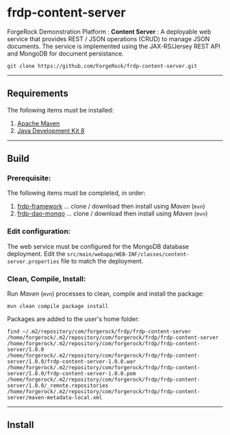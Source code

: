 # frdp-content-server

ForgeRock Demonstration Platform : **Content Server** : A deployable web service that provides REST / JSON operations (CRUD) to manage JSON documents.  The service is implemented using the JAX-RS/Jersey REST API and MongoDB for document persistance.

`git clone https://github.com/ForgeRock/frdp-content-server.git`

---

## Requirements

The following items must be installed:

1. [Apache Maven](https://maven.apache.org/)
1. [Java Development Kit 8](https://openjdk.java.net/)

---

## Build

### Prerequisite:

The following items must be completed, in order:

1. [frdp-framework](https://github.com/ForgeRock/frdp-framework) ... clone / download then install using *Maven* (`mvn`)
1. [frdp-dao-mongo](https://github.com/ForgeRock/frdp-dao-mongo) ... clone / download then install using *Maven* (`mvn`)

### Edit configuration:

The web service must be configured for the MongoDB database deployment.  Edit the `src/main/webapp/WEB-INF/classes/content-server.properties` file to match the deployment.

### Clean, Compile, Install:

Run *Maven* (`mvn`) processes to clean, compile and install the package:

```
mvn clean compile package install
```

Packages are added to the user's home folder: 

```
find ~/.m2/repository/com/forgerock/frdp/frdp-content-server
/home/forgerock/.m2/repository/com/forgerock/frdp/frdp-content-server
/home/forgerock/.m2/repository/com/forgerock/frdp/frdp-content-server/1.0.0
/home/forgerock/.m2/repository/com/forgerock/frdp/frdp-content-server/1.0.0/frdp-content-server-1.0.0.war
/home/forgerock/.m2/repository/com/forgerock/frdp/frdp-content-server/1.0.0/frdp-content-server-1.0.0.pom
/home/forgerock/.m2/repository/com/forgerock/frdp/frdp-content-server/1.0.0/_remote.repositories
/home/forgerock/.m2/repository/com/forgerock/frdp/frdp-content-server/maven-metadata-local.xml
```

---

## Install

